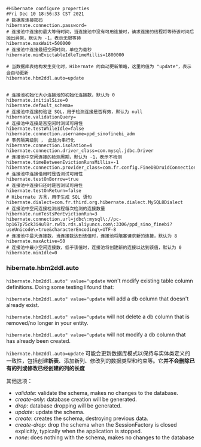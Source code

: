 ```properties
#Hibernate configure properties
#Fri Dec 10 18:56:33 CST 2021
# 数据库连接密码
hibernate.connection.password=
# 连接池中连接的最大等待时间，当连接池中没有可用连接时，请求连接的线程将等待该时间后抛出异常，默认为 -1，表示无限等待
hibernate.maxWait=500000
# 连接池中连接最短空闲时间，单位为毫秒
hibernate.minEvictableIdleTimeMillis=1800000

# 当数据库表结构发生变化时，Hibernate 的自动更新策略，这里的值为 "update"，表示会自动更新
hibernate.hbm2ddl.auto=update


# 连接池初始化大小连接池的初始化连接数，默认为 0
hibernate.initialSize=0
hibernate.default_schema=
# 连接池中连接的验证 SQL，用于检测连接是否有效，默认为 null
hibernate.validationQuery=
# 连接池中连接是否空闲时测试可用性
hibernate.testWhileIdle=false
hibernate.connection.username=ppd_sinofinebi_adm
# 事务隔离级别 ， 此处为串行化
hibernate.connection.isolation=4
hibernate.connection.driver_class=com.mysql.jdbc.Driver
# 连接池中空闲连接的检测周期，默认为 -1，表示不检测
hibernate.timeBetweenEvictionRunsMillis=-1
hibernate.connection.provider_class=com.fr.config.FineDBDruidConnectionProvider
# 连接池中连接借用时是否测试可用性
hibernate.testOnBorrow=true
# 连接池中连接归还时是否测试可用性
hibernate.testOnReturn=false
# Hibernate 方言，用于生成 SQL 语句
hibernate.dialect=com.fr.third.org.hibernate.dialect.MySQL8Dialect
# 连接池中空闲连接检测线程每次检测的连接数量
hibernate.numTestsPerEvictionRun=3
hibernate.connection.url=jdbc\:mysql\://pc-bp167p75ck3i4ul8r.rwlb.rds.aliyuncs.com\:3306/ppd_sino_finebi?useUnicode\=true&characterEncoding\=UTF-8
# 连接池中最大连接数，当连接数达到该值时，连接池将阻塞请求新的连接，默认为 8
hibernate.maxActive=50
# 连接池中最小空闲连接数，低于该值时，连接池将创建新的连接以达到该值，默认为 0
hibernate.minIdle=0
```


### hibernate.hbm2ddl.auto

`hibernate.hbm2ddl.auto" value="update` won't modify existing table column definitions. Doing some testing I found that:

`hibernate.hbm2ddl.auto" value="update` will add a db column that doesn't already exist.

`hibernate.hbm2ddl.auto" value="update` will not delete a db column that is removed/no longer in your entity.

`hibernate.hbm2ddl.auto" value="update` will not modify a db column that has already been created.

`hibernate.hbm2ddl.auto=update` 可能会更新数据库模式以保持与实体类定义的一致性，包括创建**新表**、添加新列、修改列的数据类型和约束等。它**并不会删除已有的列或修改已经创建的列的长度**



其他选项：

- _validate_: validate the schema, makes no changes to the database.
- _create-only_: database creation will be generated.
- _drop_: database dropping will be generated.
- _update_: update the schema.
- _create_: creates the schema, destroying previous data.
- _create-drop_: drop the schema when the SessionFactory is closed explicitly, typically when the application is stopped.
- _none_: does nothing with the schema, makes no changes to the database